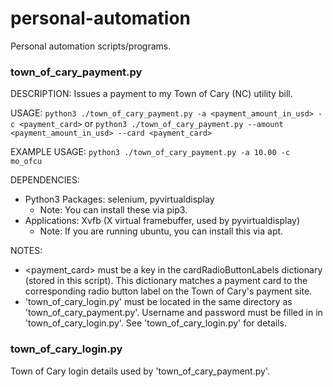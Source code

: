 # personal-automation
Personal automation scripts/programs.


### town_of_cary_payment.py

DESCRIPTION:    Issues a payment to my Town of Cary (NC) utility bill.

USAGE:          `python3 ./town_of_cary_payment.py -a <payment_amount_in_usd> -c <payment_card>` or
                `python3 ./town_of_cary_payment.py --amount <payment_amount_in_usd> --card <payment_card>`

EXAMPLE USAGE:  `python3 ./town_of_cary_payment.py -a 10.00 -c mo_ofcu`

DEPENDENCIES:   
* Python3 Packages:   selenium, pyvirtualdisplay
  * Note: You can install these via pip3.
* Applications:       Xvfb (X virtual framebuffer, used by pyvirtualdisplay)
  * Note: If you are running ubuntu, you can install this via apt.

NOTES:          
* <payment_card> must be a key in the cardRadioButtonLabels dictionary (stored in this script). This dictionary 
    matches a payment card to the corresponding radio button label on the Town of Cary's payment site.
* 'town_of_cary_login.py' must be located in the same directory as 'town_of_cary_payment.py'. Username and
    password must be filled in in 'town_of_cary_login.py'. See 'town_of_cary_login.py' for details.


### town_of_cary_login.py
Town of Cary login details used by 'town_of_cary_payment.py'.

